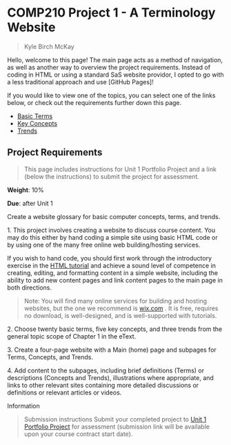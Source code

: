 # COMP210 Project 1 - A Terminology Website

> Kyle Birch McKay

Hello, welcome to this page! The main page acts as a method of navigation, as well as another way to overview the project requirements. Instead of coding in HTML or using a standard SaS website providor, I opted to go with a less traditional approach and use [GitHub Pages]!

If you would like to view one of the topics, you can select one of the links below, or check out the requirements further down this page.

- [Basic Terms](./terms.md)
- [Key Concepts](./concepts.md)
- [Trends](./trends.md)

## Project Requirements

>This page includes instructions for Unit 1 Portfolio Project and a link (below the instructions) to submit the project for assessment.

**Weight**: 10%

**Due**: after Unit 1

Create a website glossary for basic computer concepts, terms, and trends.

1\. This project involves creating a website to discuss course content. You may do this either by hand coding a simple site using basic HTML code or by using one of the many free online web building/hosting services.

If you wish to hand code, you should first work through the introductory exercise in the [HTML tutorial](https://learning.athabascau.ca/content/enforced/12488-co_COMP210_R9/Content/03_StudyGuide/03_Documents/HTML_PRIMER.doc?isCourseFile=true&ou=12488)  and achieve a sound level of competence in creating, editing, and formatting content in a simple website, including the ability to add new content pages and link content pages to the main page in both directions.

> Note: You will find many online services for building and hosting websites, but the one we recommend is [wix.com](https://www.wix.com/) . It is free, requires no download, is well-designed, and is well-supported with tutorials.

2\. Choose twenty basic terms, five key concepts, and three trends from the general topic scope of Chapter 1 in the eText.

3\. Create a four-page website with a Main (home) page and subpages for Terms, Concepts, and Trends.

4\. Add content to the subpages, including brief definitions (Terms) or descriptions (Concepts and Trends), illustrations where appropriate, and links to other relevant sites containing more detailed discussions or definitions or relevant articles or videos.

Information
> Submission instructions
> Submit your completed project to [Unit 1 Portfolio Project](https://learning.athabascau.ca/d2l/common/dialogs/quickLink/quickLink.d2l?ou=12488&type=dropbox&rcode=62aace2087124ca9a77a3de3-14) for assessment (submission link will be available upon your course contract start date).

